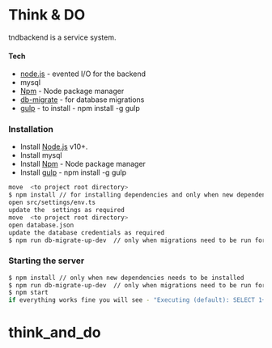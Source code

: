 # Think & DO

tndbackend is a service system.

#### Tech

- [node.js] - evented I/O for the backend
- mysql
- [Npm] - Node package manager
- [db-migrate] - for database migrations
- [gulp] - to install - npm install -g gulp

### Installation

- Install [Node.js](https://nodejs.org/) v10+.
- Install mysql
- Install [Npm] - Node package manager
- Install [gulp] - npm install -g gulp

```sh
move  <to project root directory>
$ npm install // for installing dependencies and only when new dependencies needs to be installed
open src/settings/env.ts
update the  settings as required
move  <to project root directory>
open database.json
update the database credentials as required
$ npm run db-migrate-up-dev  // only when migrations need to be run for dev env
```

### Starting the server

```sh
$ npm install // only when new dependencies needs to be installed
$ npm run db-migrate-up-dev  // only when migrations need to be run for dev env
$ npm start
if everything works fine you will see - "Executing (default): SELECT 1+1 AS result"
```

[node.js]: http://nodejs.org
[express]: http://expressjs.com
[gulp]: http://gulpjs.com
[npm]: https://www.npmjs.com
[db-migrate]: https://www.npmjs.com/package/db-migrate
[sequelize]: https://sequelize.org/
[gulp]: https://www.npmjs.com/package/gulp

# think_and_do
